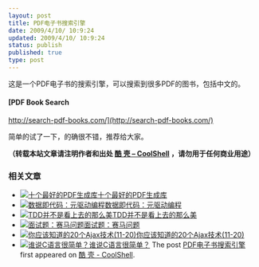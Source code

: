 ```yaml
---
layout: post
title: PDF电子书搜索引擎
date: 2009/4/10/ 10:9:24
updated: 2009/4/10/ 10:9:24
status: publish
published: true
type: post
---
```


这是一个PDF电子书的搜索引擎，可以搜索到很多PDF的图书，包括中文的。


#### [PDF Book Search
http://search-pdf-books.com/](http://search-pdf-books.com/)


简单的试了一下，的确很不错，推荐给大家。



**（转载本站文章请注明作者和出处 [酷 壳 – CoolShell](https://coolshell.cn/) ，请勿用于任何商业用途）**



### 相关文章

* [![十个最好的PDF生成库](https://coolshell.cn/wp-content/plugins/wordpress-23-related-posts-plugin/static/thumbs/29.jpg)](https://coolshell.cn/articles/309.html)[十个最好的PDF生成库](https://coolshell.cn/articles/309.html)
* [![数据即代码：元驱动编程](https://coolshell.cn/wp-content/plugins/wordpress-23-related-posts-plugin/static/thumbs/24.jpg)](https://coolshell.cn/articles/10337.html)[数据即代码：元驱动编程](https://coolshell.cn/articles/10337.html)
* [![TDD并不是看上去的那么美](https://coolshell.cn/wp-content/plugins/wordpress-23-related-posts-plugin/static/thumbs/10.jpg)](https://coolshell.cn/articles/3649.html)[TDD并不是看上去的那么美](https://coolshell.cn/articles/3649.html)
* [![面试题：赛马问题](https://coolshell.cn/wp-content/uploads/2009/07/Question-150x150.jpg)](https://coolshell.cn/articles/1202.html)[面试题：赛马问题](https://coolshell.cn/articles/1202.html)
* [![你应该知道的20个Ajax技术(11-20)](https://coolshell.cn/wp-content/uploads/2009/03/11-150x150.jpg)](https://coolshell.cn/articles/9.html)[你应该知道的20个Ajax技术(11-20)](https://coolshell.cn/articles/9.html)
* [![谁说C语言很简单？](https://coolshell.cn/wp-content/plugins/wordpress-23-related-posts-plugin/static/thumbs/16.jpg)](https://coolshell.cn/articles/873.html)[谁说C语言很简单？](https://coolshell.cn/articles/873.html)
The post [PDF电子书搜索引擎](https://coolshell.cn/articles/424.html) first appeared on [酷 壳 - CoolShell](https://coolshell.cn).
